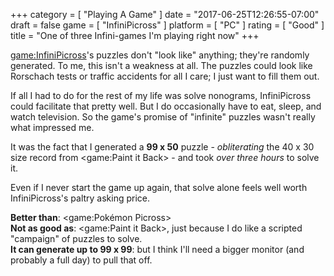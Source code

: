 +++
category = [ "Playing A Game" ]
date = "2017-06-25T12:26:55-07:00"
draft = false
game = [ "InfiniPicross" ]
platform = [ "PC" ]
rating = [ "Good" ]
title = "One of three Infini-games I'm playing right now"
+++

<game:InfiniPicross>'s puzzles don't "look like" anything; they're randomly generated.  To me, this isn't a weakness at all.  The puzzles could look like Rorschach tests or traffic accidents for all I care; I just want to fill them out.

If all I had to do for the rest of my life was solve nonograms, InfiniPicross could facilitate that pretty well.  But I do occasionally have to eat, sleep, and watch television.  So the game's promise of "infinite" puzzles wasn't really what impressed me.

It was the fact that I generated a <b>99 x 50</b> puzzle - <i>obliterating</i> the 40 x 30 size record from <game:Paint it Back> - and took <i>over three hours</i> to solve it.

Even if I never start the game up again, that solve alone feels well worth InfiniPicross's paltry asking price.

<b>Better than</b>: <game:Pokémon Picross>  
<b>Not as good as</b>: <game:Paint it Back>, just because I do like a scripted "campaign" of puzzles to solve.  
<b>It can generate up to 99 x 99</b>: but I think I'll need a bigger monitor (and probably a full day) to pull that off.
